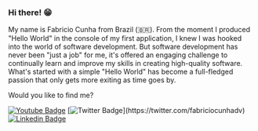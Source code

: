 ### Hi there! 😁

My name is Fabricio Cunha from Brazil (🇧🇷). From the moment I produced "Hello World" in the console of my first application, I knew I was hooked into
the world of software development. But software development has never been "just a job" for me, it's offered an
engaging challenge to continually learn and improve my skills in creating high-quality software. What's started
with a simple "Hello World" has become a full-fledged passion that only gets more exiting as time goes by.

Would you like to find me?

[![Youtube Badge](https://img.shields.io/badge/-Youtube-FF0000?style=flat-square&labelColor=FF0000&logo=youtube&logoColor=white&link=https://youtube.com/c/FelipeFialhoDev)](https://www.youtube.com/channel/UCwmFwHHnWhL6p_OrzKkeWpQ?view_as=subscriber)
[![Twitter Badge](https://img.shields.io/badge/-Twitter-1ca0f1?style=flat-square&labelColor=1ca0f1&logo=twitter&logoColor=white&link=https://twitter.com/felipefialho_)](https://twitter.com/fabriciocunhadv)
[![Linkedin Badge](https://img.shields.io/badge/-LinkedIn-blue?style=flat-square&logo=Linkedin&logoColor=white&link=https://www.linkedin.com/in/felipefialho)](https://www.linkedin.com/in/fabricio-cunha-7b7392162/)
